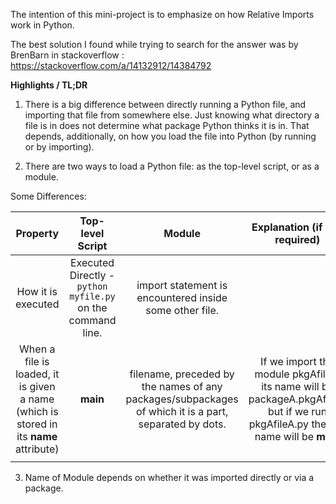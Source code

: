 The intention of this mini-project is to emphasize on how Relative Imports work in Python.

The best solution I found while trying to search for the answer was by BrenBarn in stackoverflow : https://stackoverflow.com/a/14132912/14384792

**Highlights / TL;DR**

1. There is a big difference between directly running a Python file, and importing that file from somewhere else. Just knowing what directory a file is in does not determine what package Python thinks it is in. That depends, additionally, on how you load the file into Python (by running or by importing).

2. There are two ways to load a Python file: as the top-level script, or as a module. 

Some Differences:

|                                        Property                                        |                       Top-level Script                      |                                                 Module                                                |                                                   Explanation (if any required)                                                   |
|:--------------------------------------------------------------------------------------:|:-----------------------------------------------------------:|:-----------------------------------------------------------------------------------------------------:|:---------------------------------------------------------------------------------------------------------------------------------:|
|                                   How it is executed                                   | Executed Directly - `python myfile.py` on the command line. |                        import statement is encountered inside some other file.                        |                                                                                                                                   |
| When a file is loaded, it is given a name  (which is stored in its __name__ attribute) |                           __main__                          | filename, preceded by the names of any packages/subpackages of which it is a part, separated by dots. | If we import the module pkgAfileA, its name will be packageA.pkgAfileA, but if we run pkgAfileA.py then its name will be __main__ |
|                                                                                        |                                                             |                                                                                                       |                                                                                                                                   |

3. Name of Module depends on whether it was imported directly or via a package. 
